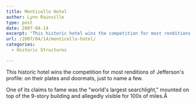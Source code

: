 ```yaml
---
title: Monticello Hotel
author: Lynn Rainville
type: post
date: 2007-04-14
excerpt: "This historic hotel wins the competition for most renditions of Jefferson's profile: on their plates and doormats, just to name a few. It began as a 21-foot deep pit, cost $800,000, and was originally slated to be called the James Monroe. Which Charlottesville hotel is it ?"
url: /2007/04/14/monticello-hotel/
categories:
  - Historic Structures

---
```

[](http://www.locohistory.org/blog/?attachment_id=95)This historic hotel wins the competition for most renditions of Jefferson's profile: on their plates and doormats, just to name a few.

[](http://www.locohistory.org/blog/?attachment_id=96)

One of its claims to fame was the "world's largest searchlight," mounted on top of the 9-story building and allegedly visible for 100s of miles.Â [](http://www.locohistory.org/blog/?attachment_id=97)

<br style="clear: both" />
